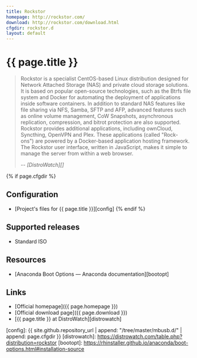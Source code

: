 ```yaml
---
title: Rockstor
homepage: http://rockstor.com/
download: http://rockstor.com/download.html
cfgdir: rockstor.d
layout: default
---
```


# {{ page.title }}

> Rockstor is a specialist CentOS-based Linux distribution designed for Network
> Attached Storage (NAS) and private cloud storage solutions. It is based on
> popular open-source technologies, such as the Btrfs file system and Docker for
> automating the deployment of applications inside software containers. In
> addition to standard NAS features like file sharing via NFS, Samba, SFTP and
> AFP, advanced features such as online volume management, CoW Snapshots,
> asynchronous replication, compression, and bitrot protection are also
> supported. Rockstor provides additional applications, including ownCloud,
> Syncthing, OpenVPN and Plex. These applications (called "Rock-ons") are
> powered by a Docker-based application hosting framework. The Rockstor user
> interface, written in JavaScript, makes it simple to manage the server from
> within a web browser.
>
> -- <cite markdown="1">[DistroWatch][]</cite>


{% if page.cfgdir %}
## Configuration

- [Project's files for {{ page.title }}][config]
{% endif %}


## Supported releases

- Standard ISO


## Resources

- [Anaconda Boot Options — Anaconda documentation][bootopt]


## Links

- [Official homepage]({{ page.homepage }})
- [Official download page]({{ page.download }})
- [{{ page.title }} at DistroWatch][distrowatch]


[config]: {{ site.github.repository_url | append: "/tree/master/mbusb.d/" | append: page.cfgdir }}
[distrowatch]: https://distrowatch.com/table.php?distribution=rockstor
[bootopt]: https://rhinstaller.github.io/anaconda/boot-options.html#installation-source
